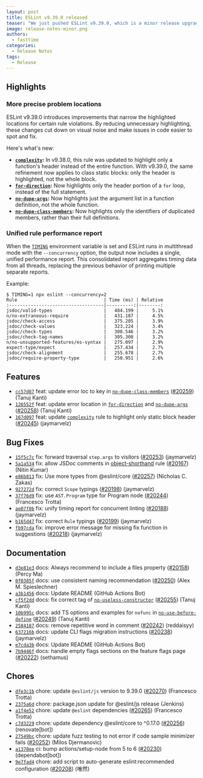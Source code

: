 ```yaml
---
layout: post
title: ESLint v9.39.0 released
teaser: "We just pushed ESLint v9.39.0, which is a minor release upgrade of ESLint. This release adds some new features and fixes several bugs found in the previous release."
image: release-notes-minor.png
authors:
  - fasttime
categories:
  - Release Notes
tags:
  - Release
---
```



## Highlights

### More precise problem locations

ESLint v9.39.0 introduces improvements that narrow the highlighted locations for certain rule violations. By reducing unnecessary highlighting, these changes cut down on visual noise and make issues in code easier to spot and fix.

Here's what's new:

* **[`complexity`](/docs/latest/rules/complexity):** In v9.38.0, this rule was updated to highlight only a function's header instead of the entire function. With v9.39.0, the same refinement now applies to class static blocks: only the header is highlighted, not the whole block.
* **[`for-direction`](/docs/latest/rules/for-direction):** Now highlights only the header portion of a `for` loop, instead of the full statement.
* **[`no-dupe-args`](/docs/latest/rules/no-dupe-args):** Now highlights just the argument list in a function definition, not the whole function.
* **[`no-dupe-class-members`](/docs/latest/rules/no-dupe-class-members):** Now highlights only the identifiers of duplicated members, rather than their full definitions.

### Unified rule performance report

When the [`TIMING`](/docs/latest/extend/custom-rules#profile-rule-performance) environment variable is set and ESLint runs in multithread mode with the `--concurrency` option, the output now includes a single, unified performance report. This consolidated report aggregates timing data from all threads, replacing the previous behavior of printing multiple separate reports.

Example:

```text
$ TIMING=1 npx eslint --concurrency=2
Rule                                | Time (ms) | Relative
:-----------------------------------|----------:|--------:
jsdoc/valid-types                   |   484.199 |     5.1%
n/no-extraneous-require             |   431.187 |     4.5%
jsdoc/check-access                  |   375.205 |     3.9%
jsdoc/check-values                  |   323.224 |     3.4%
jsdoc/check-types                   |   308.546 |     3.2%
jsdoc/check-tag-names               |   305.308 |     3.2%
n/no-unsupported-features/es-syntax |   275.097 |     2.9%
expect-type/expect                  |   257.434 |     2.7%
jsdoc/check-alignment               |   255.678 |     2.7%
jsdoc/require-property-type         |   250.951 |     2.6%
```


## Features


* [`cc57d87`](https://github.com/eslint/eslint/commit/cc57d87a3f119e9d39c55e044e526ae067fa31ce) feat: update error loc to key in [`no-dupe-class-members`](/docs/rules/no-dupe-class-members) ([#20259](https://github.com/eslint/eslint/issues/20259)) (Tanuj Kanti)
* [`126552f`](https://github.com/eslint/eslint/commit/126552fcf35da3ddcefa527db06dabc54c04041c) feat: update error location in [`for-direction`](/docs/rules/for-direction) and [`no-dupe-args`](/docs/rules/no-dupe-args) ([#20258](https://github.com/eslint/eslint/issues/20258)) (Tanuj Kanti)
* [`167d097`](https://github.com/eslint/eslint/commit/167d0970d3802a66910e9820f31dcd717fab0b2a) feat: update [`complexity`](/docs/rules/complexity) rule to highlight only static block header ([#20245](https://github.com/eslint/eslint/issues/20245)) (jaymarvelz)






## Bug Fixes


* [`15f5c7c`](https://github.com/eslint/eslint/commit/15f5c7c168d0698683943f51dd617f14a5e6815c) fix: forward traversal `step.args` to visitors ([#20253](https://github.com/eslint/eslint/issues/20253)) (jaymarvelz)
* [`5a1a534`](https://github.com/eslint/eslint/commit/5a1a534e877f7c4c992885867f923df307c3929d) fix: allow JSDoc comments in [object-shorthand](/docs/rules/object-shorthand) rule ([#20167](https://github.com/eslint/eslint/issues/20167)) (Nitin Kumar)
* [`e86b813`](https://github.com/eslint/eslint/commit/e86b813eb660f1a5adc8e143a70d9b683cd12362) fix: Use more types from @eslint/core ([#20257](https://github.com/eslint/eslint/issues/20257)) (Nicholas C. Zakas)
* [`927272d`](https://github.com/eslint/eslint/commit/927272d1f0d5683b029b729d368a96527f283323) fix: correct `Scope` typings ([#20198](https://github.com/eslint/eslint/issues/20198)) (jaymarvelz)
* [`37f76d9`](https://github.com/eslint/eslint/commit/37f76d9c539bb6fc816fedb7be4486b71a58620a) fix: use `AST.Program` type for Program node ([#20244](https://github.com/eslint/eslint/issues/20244)) (Francesco Trotta)
* [`ae07f0b`](https://github.com/eslint/eslint/commit/ae07f0b3334ebd22ae2e7b09bca5973b96aa9768) fix: unify timing report for concurrent linting ([#20188](https://github.com/eslint/eslint/issues/20188)) (jaymarvelz)
* [`b165d47`](https://github.com/eslint/eslint/commit/b165d471be6062f4475b972155b02654a974a0e9) fix: correct `Rule` typings ([#20199](https://github.com/eslint/eslint/issues/20199)) (jaymarvelz)
* [`fb97cda`](https://github.com/eslint/eslint/commit/fb97cda70d87286a7dbd2457f578ef578d6905e8) fix: improve error message for missing fix function in suggestions ([#20218](https://github.com/eslint/eslint/issues/20218)) (jaymarvelz)




## Documentation


* [`d3e81e3`](https://github.com/eslint/eslint/commit/d3e81e30ee6be5a21151b7a17ef10a714b6059c0) docs: Always recommend to include a files property ([#20158](https://github.com/eslint/eslint/issues/20158)) (Percy Ma)
* [`0f0385f`](https://github.com/eslint/eslint/commit/0f0385f1404dcadaba4812120b1ad02334dbd66a) docs: use consistent naming recommendation ([#20250](https://github.com/eslint/eslint/issues/20250)) (Alex M. Spieslechner)
* [`a3b1456`](https://github.com/eslint/eslint/commit/a3b145609ac649fac837c8c0515cbb2a9321ca40) docs: Update README (GitHub Actions Bot)
* [`cf5f2dd`](https://github.com/eslint/eslint/commit/cf5f2dd58dd98084a21da04fe7b9054b9478d552) docs: fix correct tag of [`no-useless-constructor`](/docs/rules/no-useless-constructor) ([#20255](https://github.com/eslint/eslint/issues/20255)) (Tanuj Kanti)
* [`10b995c`](https://github.com/eslint/eslint/commit/10b995c8e5473de8d66d3cd99d816e046f35e3ec) docs: add TS options and examples for `nofunc` in [`no-use-before-define`](/docs/rules/no-use-before-define) ([#20249](https://github.com/eslint/eslint/issues/20249)) (Tanuj Kanti)
* [`2584187`](https://github.com/eslint/eslint/commit/2584187e4a305ea7a98e1a5bd4dca2a60ad132f8) docs: remove repetitive word in comment ([#20242](https://github.com/eslint/eslint/issues/20242)) (reddaisyy)
* [`637216b`](https://github.com/eslint/eslint/commit/637216bd4f2aae7c928ad04a4e40eecffb50c9e5) docs: update CLI flags migration instructions ([#20238](https://github.com/eslint/eslint/issues/20238)) (jaymarvelz)
* [`e7cda3b`](https://github.com/eslint/eslint/commit/e7cda3bdf1bdd664e6033503a3315ad81736b200) docs: Update README (GitHub Actions Bot)
* [`7b9446f`](https://github.com/eslint/eslint/commit/7b9446f7cc2054aa2cdf8e6225f4ac15a03671a8) docs: handle empty flags sections on the feature flags page ([#20222](https://github.com/eslint/eslint/issues/20222)) (sethamus)








## Chores


* [`dfe3c1b`](https://github.com/eslint/eslint/commit/dfe3c1b2034228765c48c8a445554223767dd16d) chore: update `@eslint/js` version to 9.39.0 ([#20270](https://github.com/eslint/eslint/issues/20270)) (Francesco Trotta)
* [`2375a6d`](https://github.com/eslint/eslint/commit/2375a6de8263393c129d41cac1b407b40111a73c) chore: package.json update for @eslint/js release (Jenkins)
* [`a1f4e52`](https://github.com/eslint/eslint/commit/a1f4e52d67c94bef61edd1607dcd130047c1baf0) chore: update `@eslint` dependencies ([#20265](https://github.com/eslint/eslint/issues/20265)) (Francesco Trotta)
* [`c7d3229`](https://github.com/eslint/eslint/commit/c7d32298482752eeac9fb46378d4f1ea095f3836) chore: update dependency @eslint/core to ^0.17.0 ([#20256](https://github.com/eslint/eslint/issues/20256)) (renovate[bot])
* [`27549bc`](https://github.com/eslint/eslint/commit/27549bc774c7c2dc5c569070a3e87c62f602bf7d) chore: update fuzz testing to not error if code sample minimizer fails ([#20252](https://github.com/eslint/eslint/issues/20252)) (Milos Djermanovic)
* [`a1370ee`](https://github.com/eslint/eslint/commit/a1370ee40e9d8e0e41843f3278cd745fc1ad543f) ci: bump actions/setup-node from 5 to 6 ([#20230](https://github.com/eslint/eslint/issues/20230)) (dependabot[bot])
* [`9e7fad4`](https://github.com/eslint/eslint/commit/9e7fad4a1867709060686d03e0ec1d0d69671cfb) chore: add script to auto-generate eslint:recommended configuration ([#20208](https://github.com/eslint/eslint/issues/20208)) (唯然)


